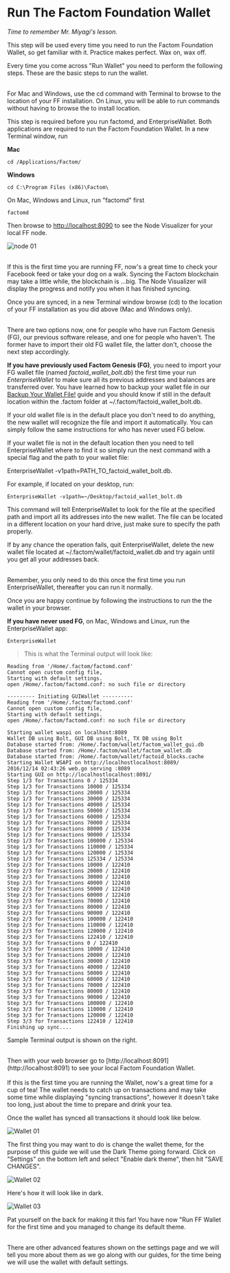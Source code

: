 # Run The Factom Foundation Wallet

*Time to remember Mr. Miyagi's lesson.*
 
This step will be used every time you need to run the Factom Foundation Wallet, so get familiar with it. Practice makes perfect. Wax on, wax off.
 
Every time you come across "Run Wallet" you need to perform the following steps. These are the basic steps to run the wallet.

<aside class="warning"><br>
For Mac and Windows, use the cd command with Terminal to browse to the location of your FF installation. On Linux, you will be able to run commands without having to browse the to install location.
</aside>

This step is required before you run factomd, and EnterpriseWallet. Both applications are required to run the Factom Foundation Wallet.
In a new Terminal window, run

**Mac**

`cd /Applications/Factom/`

**Windows**

`cd C:\Program Files (x86)\Factom\`

On Mac, Windows and Linux, run "factomd" first

`factomd`

Then browse to [http://localhost:8090](http://localhost:8090) to see the Node Visualizer for your local FF node.

![node 01](images/wallet_018.png)

<aside class="notice"><br>
If this is the first time you are running FF, now's a great time to check your Facebook feed or take your dog on a walk. 
Syncing the Factom blockchain may take a little while, the blockchain is ...big. The Node Visualizer will display the progress and notify you when it has finished syncing.
</aside>

Once you are synced, in a new Terminal window browse (cd) to the location of your FF installation as you did above (Mac and Windows only).

<aside class="warning"><br>
There are two options now, one for people who have run Factom Genesis (FG), our previous software release, and one for people who haven't. The former have to import their old FG wallet file, the latter don't, choose the next step accordingly.
</aside>

**If you have previously used Factom Genesis (FG)**, you need to import your FG wallet file (named *factoid_wallet_bolt.db*) the first time your run *EnterpriseWallet* to make sure all its previous addresses and balances are transferred over. You have learned how to backup your wallet file in our [Backup Your Wallet File!](#backup-your-wallets) guide and you should know if still in the default location within the .factom folder at ~/.factom/factoid_wallet_bolt.db.

If your old wallet file is in the default place you don't need to do anything, the new wallet will recognize the file and import it automatically. You can simply follow the same instructions for who has never used FG below. 

If your wallet file is not in the default location then you need to tell EnterpriseWallet where to find it so simply run the next command with a special flag and the path to your wallet file: 

EnterpriseWallet -v1path=PATH_TO_factoid_wallet_bolt.db.

For example, if located on your desktop, run:

`EnterpriseWallet -v1path=~/Desktop/factoid_wallet_bolt.db`
 
This command will tell EnterpriseWallet to look for the file at the specified path and import all its addresses into the new wallet. The file can be located in a different location on your hard drive, just make sure to specify the path properly.

If by any chance the operation fails, quit EnterpriseWallet, delete the new wallet file located at ~/.factom/wallet/factoid_wallet.db and try again until you get all your addresses back.

<aside class="success"><br>
Remember, you only need to do this once the first time you run EnterpriseWallet, thereafter you can run it normally. 
</aside>

Once you are happy continue by following the instructions to run the the wallet in your browser.

**If you have never used FG**, on Mac, Windows and Linux, run the EnterpriseWallet app:

`EnterpriseWallet` 

> This is what the Terminal output will look like:

```shell
Reading from '/Home/.factom/factomd.conf'
Cannot open custom config file,
Starting with default settings.
open /Home/.factom/factomd.conf: no such file or directory

--------- Initiating GUIWallet ----------
Reading from '/Home/.factom/factomd.conf'
Cannot open custom config file,
Starting with default settings.
open /Home/.factom/factomd.conf: no such file or directory

Starting wallet waspi on localhost:8089
Wallet DB using Bolt, GUI DB using Bolt, TX DB using Bolt
Database started from: /Home/.factom/wallet/factom_wallet_gui.db
Database started from: /Home/.factom/wallet/factom_wallet.db
Database started from: /Home/.factom/wallet/factoid_blocks.cache
Starting Wallet WSAPI on http://localhostlocalhost:8089/
2016/12/14 02:43:26 web.go serving :8089
Starting GUI on http://localhostlocalhost:8091/
Step 1/3 for Transactions 0 / 125334
Step 1/3 for Transactions 10000 / 125334
Step 1/3 for Transactions 20000 / 125334
Step 1/3 for Transactions 30000 / 125334
Step 1/3 for Transactions 40000 / 125334
Step 1/3 for Transactions 50000 / 125334
Step 1/3 for Transactions 60000 / 125334
Step 1/3 for Transactions 70000 / 125334
Step 1/3 for Transactions 80000 / 125334
Step 1/3 for Transactions 90000 / 125334
Step 1/3 for Transactions 100000 / 125334
Step 1/3 for Transactions 110000 / 125334
Step 1/3 for Transactions 120000 / 125334
Step 1/3 for Transactions 125334 / 125334
Step 2/3 for Transactions 10000 / 122410
Step 2/3 for Transactions 20000 / 122410
Step 2/3 for Transactions 30000 / 122410
Step 2/3 for Transactions 40000 / 122410
Step 2/3 for Transactions 50000 / 122410
Step 2/3 for Transactions 60000 / 122410
Step 2/3 for Transactions 70000 / 122410
Step 2/3 for Transactions 80000 / 122410
Step 2/3 for Transactions 90000 / 122410
Step 2/3 for Transactions 100000 / 122410
Step 2/3 for Transactions 110000 / 122410
Step 2/3 for Transactions 120000 / 122410
Step 2/3 for Transactions 122410 / 122410
Step 3/3 for Transactions 0 / 122410
Step 3/3 for Transactions 10000 / 122410
Step 3/3 for Transactions 20000 / 122410
Step 3/3 for Transactions 30000 / 122410
Step 3/3 for Transactions 40000 / 122410
Step 3/3 for Transactions 50000 / 122410
Step 3/3 for Transactions 60000 / 122410
Step 3/3 for Transactions 70000 / 122410
Step 3/3 for Transactions 80000 / 122410
Step 3/3 for Transactions 90000 / 122410
Step 3/3 for Transactions 100000 / 122410
Step 3/3 for Transactions 110000 / 122410
Step 3/3 for Transactions 120000 / 122410
Step 3/3 for Transactions 122410 / 122410
Finishing up sync....
```
Sample Terminal output is shown on the right.

<br>
Then with your web browser go to [http://localhost:8091](http://localhost:8091) to see your local Factom Foundation Wallet.
<aside class="notice"><br>
If this is the first time you are running the Wallet, now's a great time for a cup of tea! 
The wallet needs to catch up on transactions and may take some time while displaying "syncing transactions", however it doesn't take too long, just about the time to prepare and drink your tea.
</aside>

Once the wallet has synced all transactions it should look like below.

![Wallet 01](images/wallet_019.png)

The first thing you may want to do is change the wallet theme, for the purpose of this guide we will use the Dark Theme going forward.
Click on "Settings" on the bottom left and select "Enable dark theme", then hit "SAVE CHANGES".

![Wallet 02](images/wallet_020.png)

Here's how it will look like in dark.

![Wallet 03](images/wallet_021.png)

Pat yourself on the back for making it this far! You have now "Run FF Wallet for the first time and you managed to change its default theme.

<aside class="success"><br>
There are other advanced features shown on the settings page and we will tell you more about them as we go along with our guides, for the time being we will use the wallet with default settings.
</aside>




